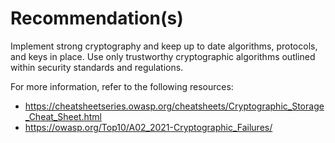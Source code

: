 # Recommendation(s)

Implement strong cryptography and keep up to date algorithms, protocols, and keys in place. Use only trustworthy cryptographic algorithms outlined within security standards and regulations.

For more information, refer to the following resources:

- <https://cheatsheetseries.owasp.org/cheatsheets/Cryptographic_Storage_Cheat_Sheet.html>
- <https://owasp.org/Top10/A02_2021-Cryptographic_Failures/>
